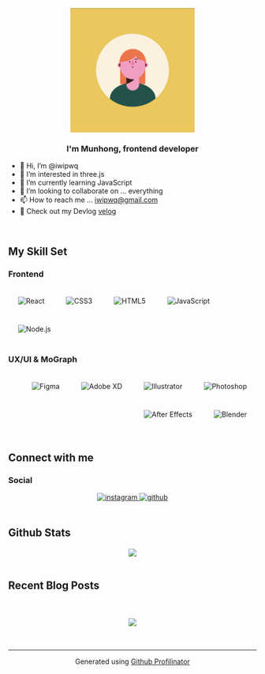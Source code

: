 

<div align="center">
<img src="https://github.com/iwipwq/iwipwq/blob/main/myFiles/cough.gif" align="center" style="width: 50%" />
</div>  
  

### <div align="center">I'm Munhong, frontend developer</div>  
  
- 👋 Hi, I’m @iwipwq
- 👀 I’m interested in three.js
- 🌱 I’m currently learning JavaScript
- 💞️ I’m looking to collaborate on ... everything
- 📫 How to reach me ... iwipwq@gmail.com
- 🔭 Check out my Devlog [velog](https://velog.io/@mhnormal)  
 
  

<br/>  


## My Skill Set  




### Frontend  
<div align="left">
<img style="margin: 20px" src="https://profilinator.rishav.dev/skills-assets/react-original-wordmark.svg" alt="React" height="50" />  
<img style="margin: 20px" src="https://profilinator.rishav.dev/skills-assets/css3-original-wordmark.svg" alt="CSS3" height="50" />  
<img style="margin: 20px" src="https://profilinator.rishav.dev/skills-assets/html5-original-wordmark.svg" alt="HTML5" height="50" />  
<img style="margin: 20px" src="https://profilinator.rishav.dev/skills-assets/javascript-original.svg" alt="JavaScript" height="50" />  
<img style="margin: 20px" src="https://profilinator.rishav.dev/skills-assets/nodejs-original-wordmark.svg" alt="Node.js" height="50" />  
</div>





### UX/UI & MoGraph  
<div align="right">  
<img style="margin: 20px" src="https://profilinator.rishav.dev/skills-assets/figma-icon.svg" alt="Figma" height="50" />  
<img style="margin: 20px" src="https://profilinator.rishav.dev/skills-assets/adobexd.png" alt="Adobe XD" height="50" />  
<img style="margin: 20px" src="https://profilinator.rishav.dev/skills-assets/adobe_illustrator-icon.svg" alt="Illustrator" height="50" />  
<img style="margin: 20px" src="https://profilinator.rishav.dev/skills-assets/photoshop-plain.svg" alt="Photoshop" height="50" />  
<img style="margin: 20px" src="https://profilinator.rishav.dev/skills-assets/aftereffects.png" alt="After Effects" height="50" />  
<img style="margin: 20px" src="https://profilinator.rishav.dev/skills-assets/blender_community_badge_white.svg" alt="Blender" height="50" />  
</div>

 

<br/>  


## Connect with me  


### Social  
<div align="center">
<a href="https://instagram.com/gimceolsuceolsu7" target="_blank">
<img src=https://img.shields.io/badge/instagram-%23000000.svg?&style=for-the-badge&logo=instagram&logoColor=white alt=instagram style="margin-bottom: 5px;" />
</a>
<a href="https://github.com/iwipwq" target="_blank">
<img src=https://img.shields.io/badge/github-%2324292e.svg?&style=for-the-badge&logo=github&logoColor=white alt=github style="margin-bottom: 5px;" />
</a>  
</div>  
  

<br/>  


## Github Stats  
<div align="center"><img src="https://github-readme-stats.vercel.app/api?username=iwipwq&show_icons=true&count_private=true&hide_border=true" align="center" /></div>  

<br/>  


## Recent Blog Posts  
  

<br/>  

  

<br/>  

<div align="center">
<img src="https://komarev.com/ghpvc/?username=iwipwq&&style=flat-square" align="center" />
</div>  
  

<br/>  


<br />

----
<div align="center">Generated using <a href="https://profilinator.rishav.dev/" target="_blank">Github Profilinator</a></div>


<!---
iwipwq/iwipwq is a ✨ special ✨ repository because its `README.md` (this file) appears on your GitHub profile.
You can click the Preview link to take a look at your changes.
--->
